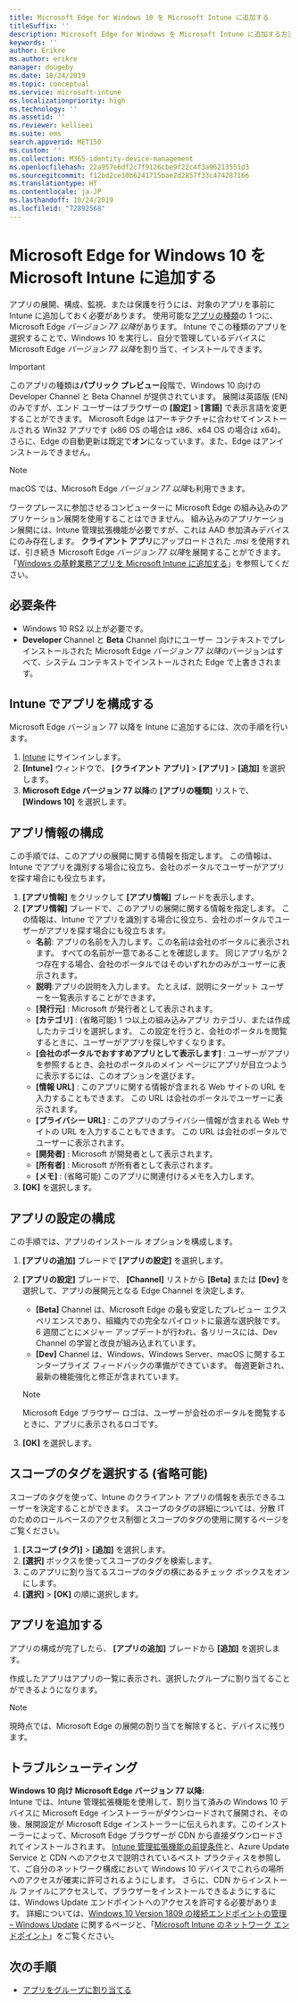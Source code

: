 ```yaml
---
title: Microsoft Edge for Windows 10 を Microsoft Intune に追加する
titleSuffix: ''
description: Microsoft Edge for Windows を Microsoft Intune に追加する方法について説明します。
keywords: ''
author: Erikre
ms.author: erikre
manager: dougeby
ms.date: 10/24/2019
ms.topic: conceptual
ms.service: microsoft-intune
ms.localizationpriority: high
ms.technology: ''
ms.assetid: ''
ms.reviewer: kellieei
ms.suite: ems
search.appverid: MET150
ms.custom: ''
ms.collection: M365-identity-device-management
ms.openlocfilehash: 22a957e6df2c7f9126cbe9f22c4f3a96213551d3
ms.sourcegitcommit: f12bd2ce10b6241715bae2d2857f33c474287166
ms.translationtype: HT
ms.contentlocale: ja-JP
ms.lasthandoff: 10/24/2019
ms.locfileid: "72892568"
---
```

# <a name="add-microsoft-edge-for-windows-10-to-microsoft-intune"></a>Microsoft Edge for Windows 10 を Microsoft Intune に追加する

アプリの展開、構成、監視、または保護を行うには、対象のアプリを事前に Intune に追加しておく必要があります。 使用可能な[アプリの種類](~/apps/apps-add.md#app-types-in-microsoft-intune)の 1 つに、Microsoft Edge *バージョン 77 以降*があります。 Intune でこの種類のアプリを選択することで、Windows 10 を実行し、自分で管理しているデバイスに Microsoft Edge *バージョン 77 以降*を割り当て、インストールできます。

> [!IMPORTANT]
> このアプリの種類は**パブリック プレビュー**段階で、Windows 10 向けの Developer Channel と Beta Channel が提供されています。 展開は英語版 (EN) のみですが、エンド ユーザーはブラウザーの **[設定]**  >  **[言語]** で表示言語を変更することができます。 Microsoft Edge はアーキテクチャに合わせてインストールされる Win32 アプリです (x86 OS の場合は x86、x64 OS の場合は x64)。 さらに、Edge の自動更新は既定で**オン**になっています。また、Edge はアンインストールできません。

> [!NOTE]
> macOS では、Microsoft Edge *バージョン 77 以降*も利用できます。
> 
> ワークプレースに参加させるコンピューターに Microsoft Edge の組み込みのアプリケーション展開を使用することはできません。 組み込みのアプリケーション展開には、Intune 管理拡張機能が必要ですが、これは AAD 参加済みデバイスにのみ存在します。 **クライアント アプリ**にアップロードされた *.msi* を使用すれば、引き続き Microsoft Edge *バージョン 77 以降*を展開することができます。「[Windows の基幹業務アプリを Microsoft Intune に追加する](~/apps/lob-apps-windows.md)」を参照してください。

## <a name="prerequisites"></a>必要条件
- Windows 10 RS2 以上が必要です。
- **Developer** Channel と **Beta** Channel 向けにユーザー コンテキストでプレインストールされた Microsoft Edge *バージョン 77 以降*のバージョンはすべて、システム コンテキストでインストールされた Edge で上書きされます。

## <a name="configure-the-app-in-intune"></a>Intune でアプリを構成する
Microsoft Edge バージョン 77 以降を Intune に追加するには、次の手順を行います。

1. [Intune](https://go.microsoft.com/fwlink/?linkid=2090973) にサインインします。
2. **[Intune]** ウィンドウで、 **[クライアント アプリ]**  >  **[アプリ]**  >  **[追加]** を選択します。
3. **Microsoft Edge バージョン 77 以降**の **[アプリの種類]** リストで、 **[Windows 10]** を選択します。

## <a name="configure-app-information"></a>アプリ情報の構成
この手順では、このアプリの展開に関する情報を指定します。 この情報は、Intune でアプリを識別する場合に役立ち、会社のポータルでユーザーがアプリを探す場合にも役立ちます。

1. **[アプリ情報]** をクリックして **[アプリ情報]** ブレードを表示します。
2. **[アプリ情報]** ブレードで、このアプリの展開に関する情報を指定します。 この情報は、Intune でアプリを識別する場合に役立ち、会社のポータルでユーザーがアプリを探す場合にも役立ちます。
    - **名前**: アプリの名前を入力します。この名前は会社のポータルに表示されます。 すべての名前が一意であることを確認します。 同じアプリ名が 2 つ存在する場合、会社のポータルではそのいずれかのみがユーザーに表示されます。
    - **説明**:アプリの説明を入力します。 たとえば、説明にターゲット ユーザーを一覧表示することができます。
    - **[発行元]** : Microsoft が発行者として表示されます。
    - **[カテゴリ]** : (省略可能) 1 つ以上の組み込みアプリ カテゴリ、または作成したカテゴリを選択します。 この設定を行うと、会社のポータルを閲覧するときに、ユーザーがアプリを探しやすくなります。
    - **[会社のポータルでおすすめアプリとして表示します]** : ユーザーがアプリを参照するとき、会社のポータルのメイン ページにアプリが目立つように表示するには、このオプションを選びます。
    - **[情報 URL]** : このアプリに関する情報が含まれる Web サイトの URL を入力することもできます。 この URL は会社のポータルでユーザーに表示されます。
    - **[プライバシー URL]** : このアプリのプライバシー情報が含まれる Web サイトの URL を入力することもできます。 この URL は会社のポータルでユーザーに表示されます。
    - **[開発者]** : Microsoft が開発者として表示されます。
    - **[所有者]** : Microsoft が所有者として表示されます。
    - **[メモ]** : (省略可能) このアプリに関連付けるメモを入力します。
3. **[OK]** を選択します。

## <a name="configure-app-settings"></a>アプリの設定の構成
この手順では、アプリのインストール オプションを構成します。

1. **[アプリの追加]** ブレードで **[アプリの設定]** を選択します。
2. **[アプリの設定]** ブレードで、 **[Channel]** リストから **[Beta]** または **[Dev]** を選択して、アプリの展開元となる Edge Channel を決定します。
    - **[Beta]** Channel は、Microsoft Edge の最も安定したプレビュー エクスペリエンスであり、組織内での完全なパイロットに最適な選択肢です。 6 週間ごとにメジャー アップデートが行われ、各リリースには、Dev Channel の学習と改良が組み込まれています。
    - **[Dev]** Channel は、Windows、Windows Server、macOS に関するエンタープライズ フィードバックの準備ができています。 毎週更新され、最新の機能強化と修正が含まれています。

    > [!NOTE]
    > Microsoft Edge ブラウザー ロゴは、ユーザーが会社のポータルを閲覧するときに、アプリに表示されるロゴです。

3.  **[OK]** を選択します。

## <a name="select-scope-tags-optional"></a>スコープのタグを選択する (省略可能)
スコープのタグを使って、Intune のクライアント アプリの情報を表示できるユーザーを決定することができます。 スコープのタグの詳細については、分散 IT のためのロールベースのアクセス制御とスコープのタグの使用に関するページをご覧ください。
1.  **[スコープ (タグ)]**  >  **[追加]** を選択します。
2.  **[選択]** ボックスを使ってスコープのタグを検索します。
3.  このアプリに割り当てるスコープのタグの横にあるチェック ボックスをオンにします。
4.  **[選択]**  >  **[OK]** の順に選択します。

## <a name="add-the-app"></a>アプリを追加する
アプリの構成が完了したら、 **[アプリの追加]** ブレードから **[追加]** を選択します。 

作成したアプリはアプリの一覧に表示され、選択したグループに割り当てることができるようになります。 

> [!NOTE]
> 現時点では、Microsoft Edge の展開の割り当てを解除すると、デバイスに残ります。

## <a name="troubleshooting"></a>トラブルシューティング
**Windows 10 向け Microsoft Edge バージョン 77 以降:**<br>
Intune では、Intune 管理拡張機能を使用して、割り当て済みの Windows 10 デバイスに Microsoft Edge インストーラーがダウンロードされて展開され、その後、展開設定が Microsoft Edge インストーラーに伝えられます。このインストーラーによって、Microsoft Edge ブラウザーが CDN から直接ダウンロードされてインストールされます。 [Intune 管理拡張機能の前提条件](~/apps/intune-management-extension.md#prerequisites)と、Azure Update Service と CDN へのアクセスで説明されているベスト プラクティスを参照して、ご自分のネットワーク構成において Windows 10 デバイスでこれらの場所へのアクセスが確実に許可されるようにします。 さらに、CDN からインストール ファイルにアクセスして、ブラウザーをインストールできるようにするには、Windows Update エンドポイントへのアクセスを許可する必要があります。 詳細については、[Windows 10 Version 1809 の接続エンドポイントの管理 – Windows Update](https://docs.microsoft.com/windows/privacy/manage-windows-1809-endpoints#windows-update) に関するページと、「[Microsoft Intune のネットワーク エンドポイント](~/fundamentals/intune-endpoints.md)」をご覧ください。

## <a name="next-steps"></a>次の手順
- [アプリをグループに割り当てる](~/apps/apps-deploy.md)
